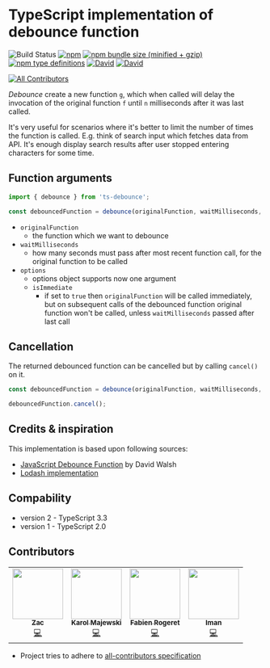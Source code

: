 # TypeScript implementation of debounce function
![Build Status](https://github.com/chodorowicz/ts-debounce//workflows/node-ci/badge.svg)
[![npm](https://img.shields.io/npm/v/ts-debounce.svg)](https://www.npmjs.com/package/ts-debounce)
[![npm bundle size (minified + gzip)](https://img.shields.io/bundlephobia/minzip/ts-debounce.svg)](https://www.npmjs.com/package/ts-debounce)
[![npm type definitions](https://img.shields.io/npm/types/ts-debounce.svg)](https://www.npmjs.com/package/ts-debounce)
[![David](https://img.shields.io/david/chodorowicz/ts-debounce.svg)](https://david-dm.org/chodorowicz/ts-debounce)
[![David](https://img.shields.io/david/peer/chodorowicz/ts-debounce.svg)](https://david-dm.org/chodorowicz/ts-debounce)
<!-- ALL-CONTRIBUTORS-BADGE:START - Do not remove or modify this section -->
[![All Contributors](https://img.shields.io/badge/all_contributors-4-orange.svg?style=flat-square)](#contributors-)
<!-- ALL-CONTRIBUTORS-BADGE:END -->

*Debounce* create a new function `g`, which when called will delay the invocation of the original function `f` until `n` milliseconds after it was last called.

It's very useful for scenarios where it's better to limit the number of times the function is called. E.g. think of search input which fetches data from API. It's enough display search results after user stopped entering characters for some time.

## Function arguments

```ts
import { debounce } from 'ts-debounce';

const debouncedFunction = debounce(originalFunction, waitMilliseconds, options);
```
- `originalFunction`
  - the function which we want to debounce
- `waitMilliseconds`
  - how many seconds must pass after most recent function call, for the original function to be called
- `options`
  - options object supports now one argument
  - `isImmediate`
    - if set to `true` then `originalFunction` will be called immediately, but on subsequent calls of the debounced function original function won't be called, unless `waitMilliseconds` passed after last call

## Cancellation

The returned debounced function can be cancelled but by calling `cancel()` on it.
```ts
const debouncedFunction = debounce(originalFunction, waitMilliseconds, options);

debouncedFunction.cancel();
```

## Credits & inspiration

This implementation is based upon following sources:
- [JavaScript Debounce Function](https://davidwalsh.name/javascript-debounce-function) by David Walsh
- [Lodash implementation](https://lodash.com/)

## Compability

- version 2 - TypeScript 3.3
- version 1 - TypeScript 2.0

## Contributors

<!-- ALL-CONTRIBUTORS-LIST:START - Do not remove or modify this section -->
<!-- prettier-ignore-start -->
<!-- markdownlint-disable -->
<table>
  <tr>
    <td align="center"><a href="http://zacharysvoboda.com"><img src="https://avatars3.githubusercontent.com/u/5839548?v=4" width="100px;" alt=""/><br /><sub><b>Zac</b></sub></a><br /><a href="https://github.com/chodorowicz/ts-debounce/commits?author=zacnomore" title="Code">💻</a></td>
    <td align="center"><a href="https://github.com/karol-majewski"><img src="https://avatars1.githubusercontent.com/u/20233319?v=4" width="100px;" alt=""/><br /><sub><b>Karol Majewski</b></sub></a><br /><a href="https://github.com/chodorowicz/ts-debounce/commits?author=karol-majewski" title="Code">💻</a></td>
    <td align="center"><a href="https://github.com/Tuizi"><img src="https://avatars2.githubusercontent.com/u/2027148?v=4" width="100px;" alt=""/><br /><sub><b>Fabien Rogeret</b></sub></a><br /><a href="https://github.com/chodorowicz/ts-debounce/commits?author=Tuizi" title="Code">💻</a></td>
    <td align="center"><a href="https://github.com/iheidari"><img src="https://avatars3.githubusercontent.com/u/1315090?v=4" width="100px;" alt=""/><br /><sub><b>Iman</b></sub></a><br /><a href="https://github.com/chodorowicz/ts-debounce/commits?author=iheidari" title="Code">💻</a></td>
  </tr>
</table>

<!-- markdownlint-enable -->
<!-- prettier-ignore-end -->
<!-- ALL-CONTRIBUTORS-LIST:END -->

- Project tries to adhere to [all-contributors specification](https://github.com/kentcdodds/all-contributors)
